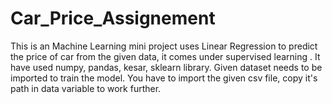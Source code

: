 # Car_Price_Assignement
This is an Machine Learning mini project uses Linear Regression to predict the price of car from the given data, it comes under supervised learning . It have used numpy, pandas, kesar, sklearn library. Given dataset needs to be imported to train the model.
You have to import the given csv file, copy it's path in data variable to work further.
